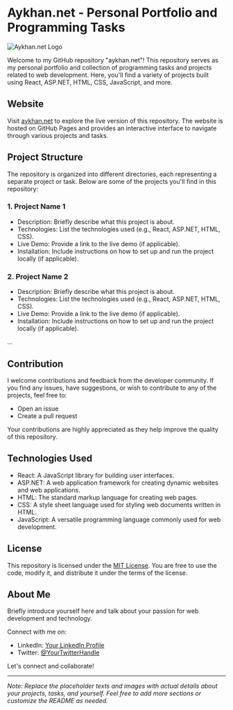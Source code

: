 # Aykhan.net - Personal Portfolio and Programming Tasks

![Aykhan.net Logo](path/to/logo.png) <!-- If you have a logo, replace "path/to/logo.png" with the actual image path -->

Welcome to my GitHub repository "aykhan.net"! This repository serves as my personal portfolio and collection of programming tasks and projects related to web development. Here, you'll find a variety of projects built using React, ASP.NET, HTML, CSS, JavaScript, and more.

## Website

Visit [aykhan.net](https://aykhan.net) to explore the live version of this repository. The website is hosted on GitHub Pages and provides an interactive interface to navigate through various projects and tasks.

## Project Structure

The repository is organized into different directories, each representing a separate project or task. Below are some of the projects you'll find in this repository:

### 1. Project Name 1

- Description: Briefly describe what this project is about.
- Technologies: List the technologies used (e.g., React, ASP.NET, HTML, CSS).
- Live Demo: Provide a link to the live demo (if applicable).
- Installation: Include instructions on how to set up and run the project locally (if applicable).

### 2. Project Name 2

- Description: Briefly describe what this project is about.
- Technologies: List the technologies used (e.g., React, ASP.NET, HTML, CSS).
- Live Demo: Provide a link to the live demo (if applicable).
- Installation: Include instructions on how to set up and run the project locally (if applicable).

...

## Contribution

I welcome contributions and feedback from the developer community. If you find any issues, have suggestions, or wish to contribute to any of the projects, feel free to:

- Open an issue
- Create a pull request

Your contributions are highly appreciated as they help improve the quality of this repository.

## Technologies Used

- React: A JavaScript library for building user interfaces.
- ASP.NET: A web application framework for creating dynamic websites and web applications.
- HTML: The standard markup language for creating web pages.
- CSS: A style sheet language used for styling web documents written in HTML.
- JavaScript: A versatile programming language commonly used for web development.

## License

This repository is licensed under the [MIT License](LICENSE). You are free to use the code, modify it, and distribute it under the terms of the license.

## About Me

Briefly introduce yourself here and talk about your passion for web development and technology.

Connect with me on:
- LinkedIn: [Your LinkedIn Profile](https://www.linkedin.com/in/your-profile/)
- Twitter: [@YourTwitterHandle](https://twitter.com/your-handle)

Let's connect and collaborate!

---
*Note: Replace the placeholder texts and images with actual details about your projects, tasks, and yourself. Feel free to add more sections or customize the README as needed.*
